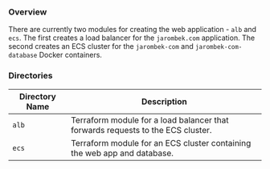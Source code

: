 ### Overview

There are currently two modules for creating the web application - `alb` and `ecs`.  The first creates a load balancer 
for the `jarombek.com` application.  The second creates an ECS cluster for the `jarombek-com` and 
`jarombek-com-database` Docker containers.

### Directories

| Directory Name    | Description                                                                     |
|-------------------|---------------------------------------------------------------------------------|
| `alb`             | Terraform module for a load balancer that forwards requests to the ECS cluster. |
| `ecs`             | Terraform module for an ECS cluster containing the web app and database.        |